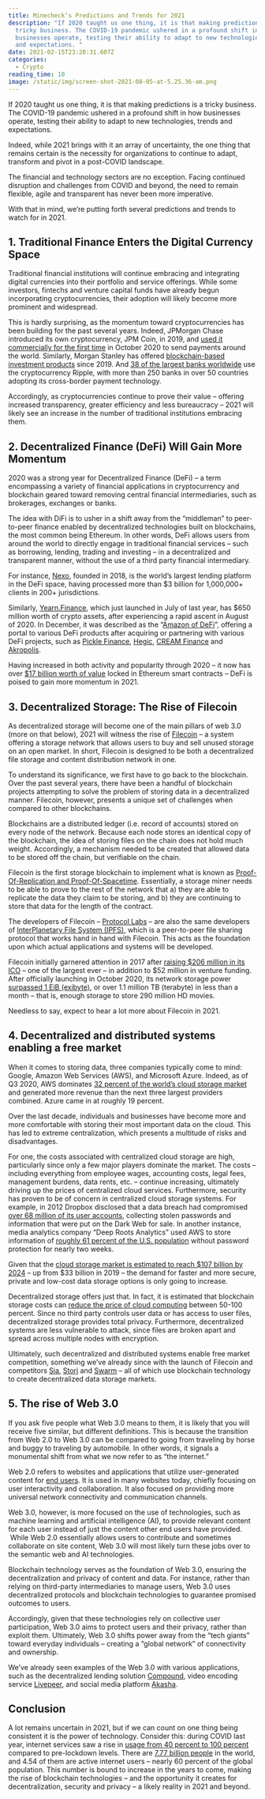 ```yaml
---
title: Minecheck’s Predictions and Trends for 2021
description: "If 2020 taught us one thing, it is that making predictions is a
  tricky business. The COVID-19 pandemic ushered in a profound shift in how
  businesses operate, testing their ability to adapt to new technologies, trends
  and expectations. "
date: 2021-02-15T23:20:31.607Z
categories:
  - Crypto
reading_time: 10
image: /static/img/screen-shot-2021-08-05-at-5.25.36-am.png
---
```

If 2020 taught us one thing, it is that making predictions is a tricky business. The COVID-19 pandemic ushered in a profound shift in how businesses operate, testing their ability to adapt to new technologies, trends and expectations.  

Indeed, while 2021 brings with it an array of uncertainty, the one thing that remains certain is the necessity for organizations to continue to adapt, transform and pivot in a post-COVID landscape.  

The financial and technology sectors are no exception. Facing continued disruption and challenges from COVID and beyond, the need to remain flexible, agile and transparent has never been more imperative. 

With that in mind, we’re putting forth several predictions and trends to watch for in 2021.

## 1. Traditional Finance Enters the Digital Currency Space

Traditional financial institutions will continue embracing and integrating digital currencies into their portfolio and service offerings. While some investors, fintechs and venture capital funds have already begun incorporating cryptocurrencies, their adoption will likely become more prominent and widespread.

This is hardly surprising, as the momentum toward cryptocurrencies has been building for the past several years. Indeed, JPMorgan Chase introduced its own cryptocurrency, JPM Coin, in 2019, and [used it commercially for the first time](https://www.cnbc.com/2020/10/27/jpmorgan-creates-new-unit-for-blockchain-projects-as-it-says-the-technology-is-close-to-making-money.html) in October 2020 to send payments around the world. Similarly, Morgan Stanley has offered [blockchain-based investment products](https://www.morganstanley.com/im/en-gb/intermediary-investor/insights/articles/the-edge-blockchain.html) since 2019. And [38 of the largest banks worldwide](https://www.crypto-news-flash.com/mehr-als-ein-drittel-der-groessten-banken-der-welt-nutzen-ripple/) use the cryptocurrency Ripple, with more than 250 banks in over 50 countries adopting its cross-border payment technology. 

Accordingly, as cryptocurrencies continue to prove their value – offering increased transparency, greater efficiency and less bureaucracy – 2021 will likely see an increase in the number of traditional institutions embracing them.  

## 2. Decentralized Finance (DeFi) Will Gain More Momentum 

2020 was a strong year for Decentralized Finance (DeFi) – a term encompassing a variety of financial applications in cryptocurrency and blockchain geared toward removing central financial intermediaries, such as brokerages, exchanges or banks. 

The idea with DiFi is to usher in a shift away from the “middleman” to peer-to-peer finance enabled by decentralized technologies built on blockchains, the most common being Ethereum. In other words, DeFi allows users from around the world to directly engage in traditional financial services – such as borrowing, lending, trading and investing – in a decentralized and transparent manner, without the use of a third party financial intermediary. 

For instance, [Nexo](https://nexo.io/), founded in 2018, is the world’s largest lending platform in the DeFi space, having processed more than $3 billion for 1,000,000+ clients in 200+ jurisdictions. 

Similarly, [Yearn.Finance](https://yearn.finance/), which just launched in July of last year, has $650 million worth of crypto assets, after experiencing a rapid ascent in August of 2020. In December, it was described as the “[Amazon of DeFi](https://www.coindesk.com/mergers-position-yearn-finance-as-the-amazon-of-defi)”, offering a portal to various DeFi products after acquiring or partnering with various DeFi projects, such as [Pickle Finance](https://app.pickle.finance/), [Hegic](https://www.hegic.co/), [CREAM Finance](https://defiprime.com/product/cream-finance) and [Akropolis](https://akropolis.io/). 

Having increased in both activity and popularity through 2020 – it now has over [$17 billion worth of value](https://defipulse.com/) locked in Ethereum smart contracts – DeFi is poised to gain more momentum in 2021. 

## 3. Decentralized Storage: The Rise of Filecoin

As decentralized storage will become one of the main pillars of web 3.0 (more on that below), 2021 will witness the rise of [Filecoin](https://filecoin.io/) – a system offering a storage network that allows users to buy and sell unused storage on an open market. In short, Filecoin is designed to be both a decentralized file storage and content distribution network in one. 

To understand its significance, we first have to go back to the blockchain. Over the past several years, there have been a handful of blockchain projects attempting to solve the problem of storing data in a decentralized manner. Filecoin, however, presents a unique set of challenges when compared to other blockchains.

Blockchains are a distributed ledger (i.e. record of accounts) stored on every node of the network. Because each node stores an identical copy of the blockchain, the idea of storing files on the chain does not hold much weight. Accordingly, a mechanism needed to be created that allowed data to be stored off the chain, but verifiable on the chain.  

Filecoin is the first storage blockchain to implement what is known as [Proof-Of-Replication and Proof-Of-Spacetime](https://filecoin.io/blog/filecoin-proof-system/). Essentially, a storage miner needs to be able to prove to the rest of the network that a) they are able to replicate the data they claim to be storing, and b) they are continuing to store that data for the length of the contract.  

The developers of Filecoin – [Protocol Labs](https://protocol.ai/) – are also the same developers of [InterPlanetary File System (IPFS)](https://ipfs.io/), which is a peer-to-peer file sharing protocol that works hand in hand with Filecoin. This acts as the foundation upon which actual applications and systems will be developed. 

Filecoin initially garnered attention in 2017 after [raising $206 million in its ICO](https://www.coindesk.com/200-million-60-minutes-filecoin-ico-rockets-record-amid-tech-issues) – one of the largest ever – in addition to $52 million in venture funding. After officially launching in October 2020, its network storage power [surpassed 1 EiB (exibyte)](https://twitter.com/Filecoin/status/1330905009760981000?ref_src=twsrc%5Etfw%7Ctwcamp%5Etweetembed%7Ctwterm%5E1330905009760981000%7Ctwgr%5E%7Ctwcon%5Es1_&ref_url=https%3A%2F%2Fforkast.news%2Fwhat-is-filecoin-decentralized-cloud-data-storage%2F), or over 1.1 million TB (terabyte) in less than a month – that is, enough storage to store 290 million HD movies. 

Needless to say, expect to hear a lot more about Filecoin in 2021. 

## 4. Decentralized and distributed systems enabling a free market

When it comes to storing data, three companies typically come to mind: Google, Amazon Web Services (AWS), and Microsoft Azure. Indeed, as of Q3 2020, AWS dominates [32 percent of the world’s cloud storage market](https://www.canalys.com/newsroom/worldwide-cloud-market-q320) and generated more revenue than the next three largest providers combined. Azure came in at roughly 19 percent.  

Over the last decade, individuals and businesses have become more and more comfortable with storing their most important data on the cloud. This has led to extreme centralization, which presents a multitude of risks and disadvantages. 

For one, the costs associated with centralized cloud storage are high, particularly since only a few major players dominate the market. The costs – including everything from employee wages, accounting costs, legal fees, management burdens, data rents, etc. – continue increasing, ultimately driving up the prices of centralized cloud services. 
Furthermore, security has proven to be of concern in centralized cloud storage systems. For example, in 2012 Dropbox disclosed that a data breach had compromised [over 68 million of its user accounts](https://www.washingtonpost.com/news/the-switch/wp/2016/09/07/hacked-dropbox-data-of-68-million-users-is-now-or-sale-on-the-dark-web/), collecting stolen passwords and information that were put on the Dark Web for sale. In another instance, media analytics company “Deep Roots Analytics” used AWS to store information of [roughly 61 percent of the U.S. population](https://ca.movies.yahoo.com/mother-lode-leaks-massive-data-153658505.html?guccounter=1&guce_referrer=aHR0cHM6Ly93d3cuZ29vZ2xlLmNvbS8&guce_referrer_sig=AQAAAFPLeVaPWMxwRx3TKpcN_20SA6NuPr-sLsYJfu70065S-exBD0vmIOhFOwkuzTUIZcac7Qh4q242e8_MncyK7E094eIqWE6R6be7u6A0Pv0KkFXxR3uS4n1UcBQptESfvbwlg_uuQ1-uCS6pua2w2aWUyNrtingCGgBo6fUVSSC2) without password protection for nearly two weeks. 

Given that the [cloud storage market is estimated to reach $107 billion by 2024](https://www.marketdataforecast.com/market-reports/cloud-storage-market) – up from $33 billion in 2019 – the demand for faster and more secure, private and low-cost data storage options is only going to increase. 

Decentralized storage offers just that. In fact, it is estimated that blockchain storage costs can [reduce the price of cloud computing](https://infotechlead.com/software/how-can-cios-address-storage-challenges-with-blockchain-59536) between 50-100 percent. Since no third party controls user data or has access to user files, decentralized storage provides total privacy. Furthermore, decentralized systems are less vulnerable to attack, since files are broken apart and spread across multiple nodes with encryption.   

Ultimately, such decentralized and distributed systems enable free market competition, something we’ve already since with the launch of Filecoin and competitors [Sia](https://sia.tech/), [Storj](https://storj.io/) and [Swarm](https://swarm.ethereum.org/) – all of which use blockchain technology to create decentralized data storage markets.   

## 5. The rise of Web 3.0

If you ask five people what Web 3.0 means to them, it is likely that you will receive five similar, but different definitions. This is because the transition from Web 2.0 to Web 3.0 can be compared to going from traveling by horse and buggy to traveling by automobile. In other words, it signals a monumental shift from what we now refer to as “the internet.”

Web 2.0 refers to websites and applications that utilize user-generated content for [end users](https://whatis.techtarget.com/definition/end-user). It is used in many websites today, chiefly focusing on user interactivity and collaboration. It also focused on providing more universal network connectivity and communication channels. 

Web 3.0, however, is more focused on the use of technologies, such as machine learning and artificial intelligence (AI), to provide relevant content for each user instead of just the content other end users have provided.  While Web 2.0 essentially allows users to contribute and sometimes collaborate on site content, Web 3.0 will most likely turn these jobs over to the semantic web and AI technologies. 

Blockchain technology serves as the foundation of Web 3.0, ensuring the decentralization and privacy of content and data. For instance, rather than relying on third-party intermediaries to manage users, Web 3.0 uses decentralized protocols and blockchain technologies to guarantee promised outcomes to users. 

Accordingly, given that these technologies rely on collective user participation, Web 3.0 aims to protect users and their privacy, rather than exploit them. Ultimately, Web 3.0 shifts power away from the “tech giants” toward everyday individuals – creating a “global network” of connectivity and ownership. 

We’ve already seen examples of the Web 3.0 with various applications, such as the decentralized lending solution [Compound](https://compound.finance/), video encoding service [Livepeer](https://livepeer.org/), and social media platform [Akasha](https://akasha.world/). 

## Conclusion

A lot remains uncertain in 2021, but if we can count on one thing being consistent it is the power of technology. Consider this: during COVID last year, internet services saw a rise in [usage from 40 percent to 100 percent](https://www.ncbi.nlm.nih.gov/pmc/articles/PMC7280123/) compared to pre-lockdown levels. There are [7.77 billion people](https://hostingfacts.com/news/internet-facts-stats/) in the world, and 4.54 of them are active internet users – nearly 60 percent of the global population. This number is bound to increase in the years to come, making the rise of blockchain technologies – and the opportunity it creates for decentralization, security and privacy – a likely reality in 2021 and beyond.  